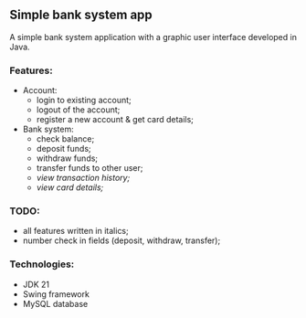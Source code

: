 ## Simple bank system app

A simple bank system application with a graphic user interface developed in Java.

### Features:

- Account:
  - login to existing account;
  - logout of the account;
  - register a new account & get card details;
- Bank system:
  - check balance;
  - deposit funds;
  - withdraw funds;
  - transfer funds to other user;
  - _view transaction history;_
  - _view card details;_

### TODO:

- all features written in italics;
- number check in fields (deposit, withdraw, transfer);

### Technologies:

- JDK 21
- Swing framework
- MySQL database
